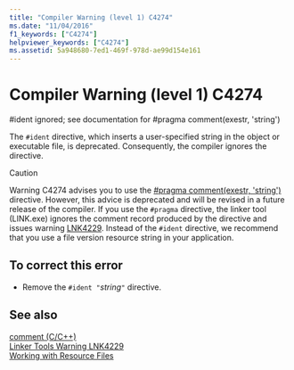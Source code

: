 ```yaml
---
title: "Compiler Warning (level 1) C4274"
ms.date: "11/04/2016"
f1_keywords: ["C4274"]
helpviewer_keywords: ["C4274"]
ms.assetid: 5a948680-7ed1-469f-978d-ae99d154e161
---
```

# Compiler Warning (level 1) C4274

\#ident ignored; see documentation for #pragma comment(exestr, 'string')

The `#ident` directive, which inserts a user-specified string in the object or executable file, is deprecated. Consequently, the compiler ignores the directive.

> [!CAUTION]
>  Warning C4274 advises you to use the [#pragma comment(exestr, 'string')](../../preprocessor/comment-c-cpp.md) directive. However, this advice is deprecated and will be revised in a future release of the compiler. If you use the `#pragma` directive, the linker tool (LINK.exe) ignores the comment record produced by the directive and issues warning [LNK4229](../../error-messages/tool-errors/linker-tools-warning-lnk4229.md). Instead of the `#ident` directive, we recommend that you use a file version resource string in your application.

## To correct this error

- Remove the `#ident "`*string*`"` directive.

## See also

[comment (C/C++)](../../preprocessor/comment-c-cpp.md)<br/>
[Linker Tools Warning LNK4229](../../error-messages/tool-errors/linker-tools-warning-lnk4229.md)<br/>
[Working with Resource Files](../../windows/working-with-resource-files.md)
